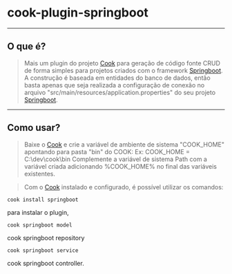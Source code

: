 # cook-plugin-springboot

----
## O que é?
> Mais um plugin do projeto [Cook](https://github.com/itakenami/cook) para geração de código fonte CRUD de forma simples para projetos criados com o framework [Springboot](https://spring.io/projects/spring-boot). A construção é baseada em entidades do banco de dados, então basta apenas que seja realizada a configuração de conexão no arquivo "src/main/resources/application.properties" do seu projeto [Springboot]([https://laravel.com/](https://spring.io/projects/spring-boot)).

----
## Como usar?
>Baixe o [Cook](https://github.com/itakenami/cook) e crie a variável de ambiente de sistema "COOK_HOME" apontando para pasta "bin" do COOK:
Ex: COOK_HOME = C:\dev\cook\bin
>Complemente a variável de sistema Path com a variável criada adicionando %COOK_HOME% no final das variáveis existentes.

>Com o [Cook](https://github.com/itakenami/cook) instalado e configurado, é possível utilizar os comandos:

```
cook install springboot
```
para instalar o plugin,
```
cook springboot model
```
cook springboot repository
```
cook springboot service
```
cook springboot controller.
